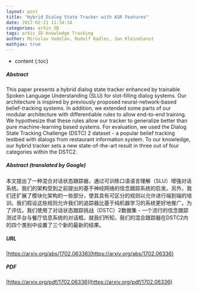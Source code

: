 ```yaml
---
layout: post
title: "Hybrid Dialog State Tracker with ASR Features"
date: 2017-02-21 11:34:14
categories: arXiv_SD
tags: arXiv_SD Knowledge Tracking
author: Miroslav Vodolán, Rudolf Kadlec, Jan Kleindienst
mathjax: true
---
```


* content
{:toc}

##### Abstract
This paper presents a hybrid dialog state tracker enhanced by trainable Spoken Language Understanding (SLU) for slot-filling dialog systems. Our architecture is inspired by previously proposed neural-network-based belief-tracking systems. In addition, we extended some parts of our modular architecture with differentiable rules to allow end-to-end training. We hypothesize that these rules allow our tracker to generalize better than pure machine-learning based systems. For evaluation, we used the Dialog State Tracking Challenge (DSTC) 2 dataset - a popular belief tracking testbed with dialogs from restaurant information system. To our knowledge, our hybrid tracker sets a new state-of-the-art result in three out of four categories within the DSTC2.

##### Abstract (translated by Google)
本文提出了一种混合对话状态跟踪器，通过可训练口语语言理解（SLU）增强对话系统。我们的架构受到之前提出的基于神经网络的信念跟踪系统的启发。另外，我们还扩展了模块化架构的一些部分，使其具有可区分的规则以允许进行端到端的培训。我们假设这些规则允许我们的追踪器比基于纯机器学习的系统更好地推广。为了评估，我们使用了对话状态跟踪挑战（DSTC）2数据集 - 一个流行的信念跟踪测试平台与餐厅信息系统的对话框。就我们所知，我们的混合跟踪器在DSTC2内的四个类别中设置了三个新的最新的结果。

##### URL
[https://arxiv.org/abs/1702.06336](https://arxiv.org/abs/1702.06336)

##### PDF
[https://arxiv.org/pdf/1702.06336](https://arxiv.org/pdf/1702.06336)

